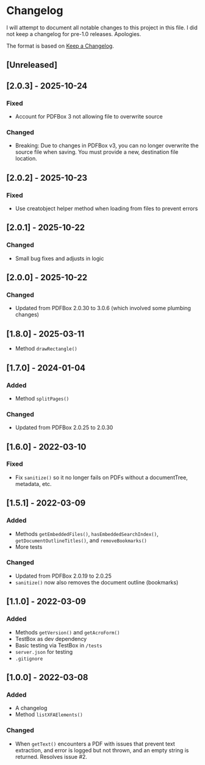 # Changelog

I will attempt to document all notable changes to this project in this file. I did not keep a changelog for pre-1.0 releases. Apologies.

The format is based on [Keep a Changelog](https://keepachangelog.com/en/1.0.0/).

## [Unreleased]

## [2.0.3] - 2025-10-24

### Fixed

- Account for PDFBox 3 not allowing file to overwrite source

### Changed

- Breaking: Due to changes in PDFBox v3, you can no longer overwrite the source file when saving. You must provide a new, destination file location.

## [2.0.2] - 2025-10-23

### Fixed

- Use creatobject helper method when loading from files to prevent errors

## [2.0.1] - 2025-10-22

### Changed

- Small bug fixes and adjusts in logic

## [2.0.0] - 2025-10-22

### Changed

- Updated from PDFBox 2.0.30 to 3.0.6 (which involved some plumbing changes)

## [1.8.0] - 2025-03-11

- Method `drawRectangle()`

## [1.7.0] - 2024-01-04

### Added

- Method `splitPages()`

### Changed

- Updated from PDFBox 2.0.25 to 2.0.30

## [1.6.0] - 2022-03-10

### Fixed

- Fix `sanitize()` so it no longer fails on PDFs without a documentTree, metadata, etc.

## [1.5.1] - 2022-03-09

### Added

- Methods `getEmbeddedFiles()`, `hasEmbeddedSearchIndex()`, `getDocumentOutlineTitles()`, and `removeBookmarks()`
- More tests

### Changed

- Updated from PDFBox 2.0.19 to 2.0.25
- `sanitize()` now also removes the document outline (bookmarks)

## [1.1.0] - 2022-03-09

### Added

- Methods `getVersion()` and `getAcroForm()`
- TestBox as dev dependency
- Basic testing via TestBox in `/tests`
- `server.json` for testing
- `.gitignore`

## [1.0.0] - 2022-03-08

### Added

- A changelog
- Method `listXFAElements()`

### Changed

- When `getText()` encounters a PDF with issues that prevent text extraction, and error is logged but not thrown, and an empty string is returned. Resolves issue #2.
